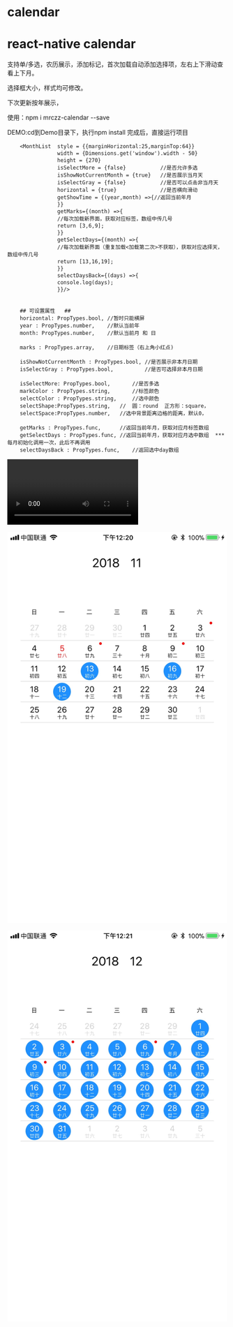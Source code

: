 # calendar
# react-native calendar
  支持单/多选，农历展示，添加标记，首次加载自动添加选择项，左右上下滑动查看上下月。
 
  选择框大小，样式均可修改。
 
  下次更新按年展示，

  使用：npm i mrczz-calendar --save

  DEMO:cd到Demo目录下，执行npm install 完成后，直接运行项目 

        <MonthList  style = {{marginHorizontal:25,marginTop:64}}
                    width = {Dimensions.get('window').width - 50}
                    height = {270}
                    isSelectMore = {false}           //是否允许多选
                    isShowNotCurrentMonth = {true}   //是否展示当月天
                    isSelectGray = {false}           //是否可以点击非当月天
                    horizontal = {true}              //是否横向滑动
                    getShowTime = {(year,month) =>{//返回当前年月
                    }}
                    getMarks={(month) =>{
                    //每次加载新界面，获取对应标签，数组中传几号
                    return [3,6,9];
                    }}
                    getSelectDays={(month) =>{
                    //每次加载新界面（重复加载<加载第二次>不获取），获取对应选择天，数组中传几号
                    return [13,16,19];
                    }}
                    selectDaysBack={(days) =>{
                    console.log(days);
                    }}/>
                        

        ## 可设置属性   ##
        horizontal: PropTypes.bool, //暂时只能横屏
        year : PropTypes.number,    //默认当前年
        month: PropTypes.number,    //默认当前月 和 日

        marks : PropTypes.array,    //日期标签（右上角小红点)

        isShowNotCurrentMonth : PropTypes.bool, //是否展示非本月日期
        isSelectGray : PropTypes.bool,          //是否可选择非本月日期

        isSelectMore: PropTypes.bool,       //是否多选
        markColor : PropTypes.string,       //标签颜色
        selectColor : PropTypes.string,     //选中颜色
        selectShape:PropTypes.string,   //  圆：round  正方形：square，
        selectSpace:PropTypes.number,   //选中背景距离边格的距离，默认0，

        getMarks : PropTypes.func,      //返回当前年月，获取对应月标签数组
        getSelectDays : PropTypes.func, //返回当前年月，获取对应月选中数组  ***每月初始化调用一次，此后不再调用
        selectDaysBack : PropTypes.func,    //返回选中day数组
                                


 ![Alt text](https://github.com/jiajun1203/calendar/raw/master/assets/image/calGif.mp4)

 ![Alt text](https://github.com/jiajun1203/calendar/raw/master/assets/image/month.jpg)

  ![Alt text](https://github.com/jiajun1203/calendar/raw/master/assets/image/monthSelect.jpg)


